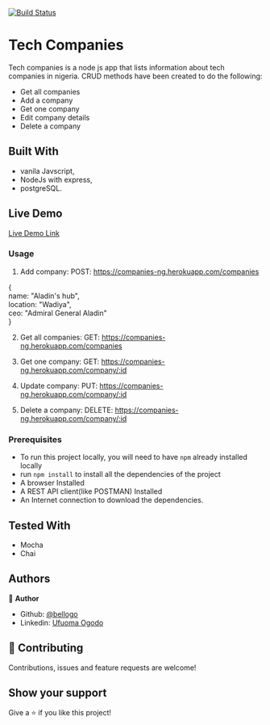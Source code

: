 [![Build Status](https://travis-ci.org/bellogo/tech-companies.svg?branch=develop)](https://travis-ci.org/bellogo/tech-companies)

# Tech Companies

Tech companies is a node js app that lists information about tech companies in nigeria. CRUD methods have been created to do the following:

- Get all companies
- Add a company 
- Get one company
- Edit company details
- Delete a company


## Built With

- vanila Javscript,
- NodeJs with express,
- postgreSQL.

## Live Demo

[Live Demo Link](https://companies-ng.herokuapp.com/)

### Usage
1. Add company: POST: https://companies-ng.herokuapp.com/companies

{\
    name: "Aladin's hub",\
    location: "Wadiya",\
    ceo: "Admiral General Aladin"\
}

2. Get all companies: GET: https://companies-ng.herokuapp.com/companies

3. Get one company: GET: https://companies-ng.herokuapp.com/company/:id

4. Update company: PUT:  https://companies-ng.herokuapp.com/company/:id

5. Delete a company: DELETE:  https://companies-ng.herokuapp.com/company/:id

### Prerequisites

- To run this project locally, you will need to have `npm` already installed locally
- run `npm install` to install all the dependencies of the project
- A browser Installed
- A REST API client(like POSTMAN) Installed
- An Internet connection to download the dependencies.

## Tested With

- Mocha
- Chai

## Authors

👤 **Author**

- Github: [@bellogo](https://github.com/bellogo)
- Linkedin: [Ufuoma Ogodo](https://ng.linkedin.com/in/ufuoma-ogodo)

## 🤝 Contributing

Contributions, issues and feature requests are welcome!


## Show your support

Give a ⭐️ if you like this project!
